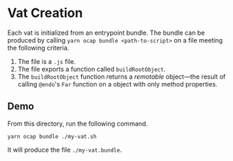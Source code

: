 # Vat Creation

Each vat is initialized from an entrypoint bundle. The bundle can be produced by calling `yarn ocap bundle <path-to-script>` on a file meeting the following criteria.

1. The file is a `.js` file.
1. The file exports a function called `buildRootObject`.
1. The `buildRootObject` function returns a _remotable_ object—the result of calling `@endo`'s `Far` function on a object with only method properties.

## Demo

From this directory, run the following command.

```
yarn ocap bundle ./my-vat.sh
```

It will produce the file `./my-vat.bundle`.
